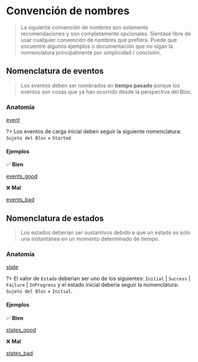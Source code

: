 # Convención de nombres

> La siguiente convención de nombres son solamente recomendaciones y son completamente opcionales. Sientasé libre de usar cualquier convención de nombres que prefiera. Puede que encuentre algunos ejemplos o documentación que no sigan la nomenclatura principalmente por simplicidad / concisión.

## Nomenclatura de eventos

> Los eventos deben ser nombrados en **tiempo pasado** porque los eventos son cosas que ya han ocurrido desde la perspectiva del Bloc.

### Anatomía

[event](../_snippets/bloc_naming_conventions/event_anatomy.md ':include')

?> Los eventos de carga inicial deben seguir la siguiente nomenclatura: `Sujeto del Bloc` + `Started`

#### Ejemplos

✅ **Bien**

[events_good](../_snippets/bloc_naming_conventions/event_examples_good.md ':include')

❌ **Mal**

[events_bad](../_snippets/bloc_naming_conventions/event_examples_bad.md ':include')

## Nomenclatura de estados

> Los estados deberían ser sustantivos debido a que un estado es solo una instantánea en un momento determinado de tiempo.

### Anatomía

[state](../_snippets/bloc_naming_conventions/state_anatomy.md ':include')

?> El valor de `Estado` deberían ser uno de los siguientes: `Initial` | `Success` | `Failure` | `InProgress` y el estado inicial deberia seguir la nomenclatura: `Sujeto del Bloc` + `Initial`.

#### Ejemplos

✅ **Bien**

[states_good](../_snippets/bloc_naming_conventions/state_examples_good.md ':include')

❌ **Mal**

[states_bad](../_snippets/bloc_naming_conventions/state_examples_bad.md ':include')
